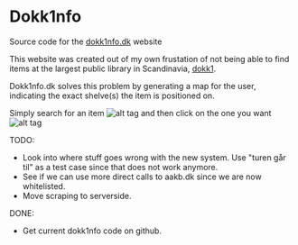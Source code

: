 # Dokk1nfo
Source code for the [dokk1nfo.dk](www.dokk1nfo.dk) website

This website was created out of my own frustation of not being able to find items at the largest public library in Scandinavia, [dokk1](https://en.wikipedia.org/wiki/Dokk1#Library_and_culture_center).

Dokk1nfo.dk solves this problem by generating a map for the user, indicating the exact shelve(s) the item is positioned on.

Simply search for an item
![alt tag](https://www.mtherkildsen.dk/bl-content/uploads/figures/bib_related/search_results.png)
and then click on the one you want
![alt tag](https://www.mtherkildsen.dk/bl-content/uploads/figures/bib_related/map.png)

TODO:
- Look into where stuff goes wrong with the new system. Use "turen går til" as a test case since that does not work anymore. 
- See if we can use more direct calls to aakb.dk since we are now whitelisted. 
- Move scraping to serverside.

DONE:
- Get current dokk1nfo code on github.
